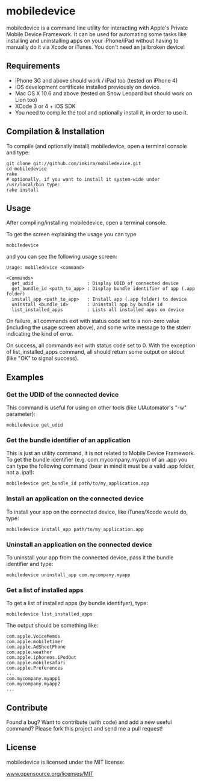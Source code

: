 mobiledevice
============

mobiledevice is a command line utility for interacting with Apple's Private Mobile Device Framework.
It can be used for automating some tasks like installing and uninstalling apps on your iPhone/iPad
without having to manually do it via Xcode or iTunes.
You don't need an jailbroken device!

## Requirements

* iPhone 3G and above should work / iPad too (tested on iPhone 4)
* iOS development certificate installed previously on device.
* Mac OS X 10.6 and above (tested on Snow Leopard but should work on Lion too)
* XCode 3 or 4 + iOS SDK
* You need to compile the tool and optionally install it, in order to use it.

## Compilation & Installation

To compile (and optionally install) mobiledevice, open a terminal console and type:

```
git clone git://github.com/imkira/mobiledevice.git
cd mobiledevice
rake
# optionally, if you want to install it system-wide under /usr/local/bin type:
rake install
```

## Usage

After compiling/installing mobiledevice, open a terminal console.

To get the screen explaining the usage you can type

```
mobiledevice
```

and you can see the following usage screen:

```
Usage: mobiledevice <command>

<Commands>
  get_udid                    : Display UDID of connected device
  get_bundle_id <path_to_app> : Display bundle identifier of app (.app folder)
  install_app <path_to_app>   : Install app (.app folder) to device
  uninstall <bundle_id>       : Uninstall app by bundle id
  list_installed_apps         : Lists all installed apps on device
```

On failure, all commands exit with status code set to a non-zero value
(including the usage screen above), and some write message to the stderr
indicating the kind of error.

On success,  all commands exit with status code set to 0. With the exception
of list_installed_apps command, all should return some output on stdout 
(like "OK" to signal success).

## Examples

### Get the UDID of the connected device

This command is useful for using on other tools (like UIAutomator's "-w" parameter):

```
mobiledevice get_udid
```

### Get the bundle identifier of an application

This is just an utility command, it is not related to Mobile Device Framework.
To get the bundle identifier (e.g. com.mycompany.myapp) of an .app you can type
the following command (bear in mind it must be a valid .app folder, not a .ipa!):

```
mobiledevice get_bundle_id path/to/my_application.app
```

### Install an application on the connected device

To install your app on the connected device, like iTunes/Xcode would do, type:

```
mobiledevice install_app path/to/my_application.app
```

### Uninstall an application on the connected device

To uninstall your app from the connected device, pass it the bundle identifier and type:

```
mobiledevice uninstall_app com.mycompany.myapp
```

### Get a list of installed apps

To get a list of installed apps (by bundle identifyer), type:

```
mobiledevice list_installed_apps
```

The output should be something like:
```
com.apple.VoiceMemos
com.apple.mobiletimer
com.apple.AdSheetPhone
com.apple.weather
com.apple.iphoneos.iPodOut
com.apple.mobilesafari
com.apple.Preferences
...
com.mycompany.myapp1
com.mycompany.myapp2
...
```

## Contribute

Found a bug? Want to contribute (with code) and add a new useful command?
Please fork this project and send me a pull request!

## License

mobiledevice is licensed under the MIT license:

www.opensource.org/licenses/MIT

